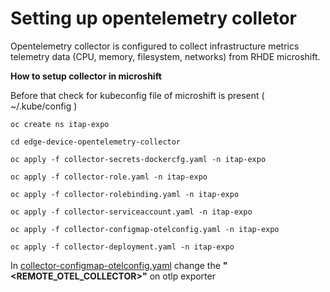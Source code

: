 # Setting up opentelemetry colletor 

Opentelemetry collector is configured to collect infrastructure metrics telemetry data (CPU, memory, filesystem, networks) from RHDE microshift.

**How to setup collector in microshift**

Before that check for kubeconfig file of microshift is present ( ~/.kube/config ) 


```shell
oc create ns itap-expo
```

```shell
cd edge-device-opentelemetry-collector
```

```shell
oc apply -f collector-secrets-dockercfg.yaml -n itap-expo
```

```shell
oc apply -f collector-role.yaml -n itap-expo
```

```shell
oc apply -f collector-rolebinding.yaml -n itap-expo
```

```shell
oc apply -f collector-serviceaccount.yaml -n itap-expo
```

```shell
oc apply -f collector-configmap-otelconfig.yaml -n itap-expo
```

```shell
oc apply -f collector-deployment.yaml -n itap-expo
```



In [collector-configmap-otelconfig.yaml](./collector-configmap-otelconfig.yaml) change the **"<REMOTE_OTEL_COLLECTOR>"** on otlp exporter